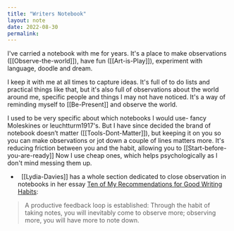 ```yaml
---
title: "Writers Notebook"
layout: note
date: 2022-08-30
permalink:
---
```


I've carried a notebook with me for years. It's a place to make observations ([[Observe-the-world]]), have fun ([[Art-is-Play]]), experiment with language, doodle and dream.

I keep it with me at all times to capture ideas. It's full of to do lists and practical things like that, but it's also full of observations about the world around me, specific people and things I may not have noticed. It's a way of reminding myself to [[Be-Present]] and observe the world.

I used to be very specific about which notebooks I would use- fancy Moleskines or leuchtturm1917's. But I have since decided the brand of notebook doesn’t matter ([[Tools-Dont-Matter]]), but keeping it on you so you can make observations or jot down a couple of lines matters more. It's reducing friction between you and the habit, allowing you to [[Start-before-you-are-ready]] Now I use cheap ones, which helps psychologically as I don't mind messing them up.

-   [[Lydia-Davies]] has a whole section dedicated to close observation in notebooks in her essay <a href="https://lithub.com/lydia-davis-ten-of-my-recommendations-for-good-writing-habits/" >Ten of My Recommendations for Good Writing Habits</a>:
> A productive feedback loop is established: Through the habit of taking notes, you will inevitably come to observe more; observing more, you will have more to note down.